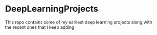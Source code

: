 # DeepLearningProjects
This repo contains some of my earliest deep learning projects along with the recent ones that I keep adding
